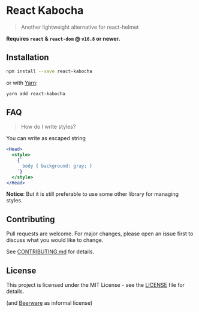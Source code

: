 # React Kabocha

> Another lightweight alternative for react-helmet

**Requires `react` & `react-dom` @ `v16.8` or newer.**

## Installation

```bash
npm install --save react-kabocha
```

or with [Yarn](https://yarnpkg.com/):

```bash
yarn add react-kabocha
```

## FAQ

> How do I write styles?

You can write as escaped string

```jsx
<Head>
  <style>
    {`
      body { background: gray; }
    `}
  </style>
</Head>
```

**Notice**: But it is still preferable to use some other library for managing styles.

## Contributing

Pull requests are welcome. For major changes, please open an issue first to discuss what you would like to change.

See [CONTRIBUTING.md](CONTRIBUTING.md) for details.

## License

This project is licensed under the MIT License - see the [LICENSE](LICENSE) file for details.

(and [Beerware](https://en.wikipedia.org/wiki/Beerware) as informal license)
